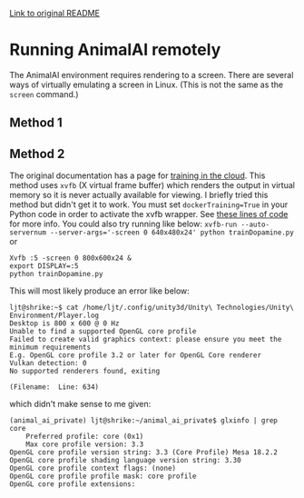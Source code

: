 [Link to original README](README_OLD.md)


# Running AnimalAI remotely
The AnimalAI environment requires rendering to a screen. There are several ways of virtually emulating a screen in Linux. (This is not the same as the `screen` command.)

## Method 1

## Method 2
The original documentation has a page for [training in the cloud](documentation/cloudTraining.md). This method uses `xvfb` (X virtual frame buffer) which renders the output in virtual memory so it is never actually available for viewing. I briefly tried this method but didn't get it to work. You must set `dockerTraining=True` in your Python code in order to activate the xvfb wrapper. See [these lines of code](animalai/animalai/envs/environment.py#L201) for more
info.
You could also try running like below: 
`xvfb-run --auto-servernum --server-args='-screen 0 640x480x24' python trainDopamine.py`
or 
```
Xvfb :5 -screen 0 800x600x24 &
export DISPLAY=:5
python trainDopamine.py 
```
This will most likely produce an error like below: 
```
ljt@shrike:~$ cat /home/ljt/.config/unity3d/Unity\ Technologies/Unity\ Environment/Player.log
Desktop is 800 x 600 @ 0 Hz
Unable to find a supported OpenGL core profile
Failed to create valid graphics context: please ensure you meet the minimum requirements
E.g. OpenGL core profile 3.2 or later for OpenGL Core renderer
Vulkan detection: 0
No supported renderers found, exiting

(Filename:  Line: 634)
```
which didn't make sense to me given: 
```
(animal_ai_private) ljt@shrike:~/animal_ai_private$ glxinfo | grep core
    Preferred profile: core (0x1)
    Max core profile version: 3.3
OpenGL core profile version string: 3.3 (Core Profile) Mesa 18.2.2
OpenGL core profile shading language version string: 3.30
OpenGL core profile context flags: (none)
OpenGL core profile profile mask: core profile
OpenGL core profile extensions:
```

